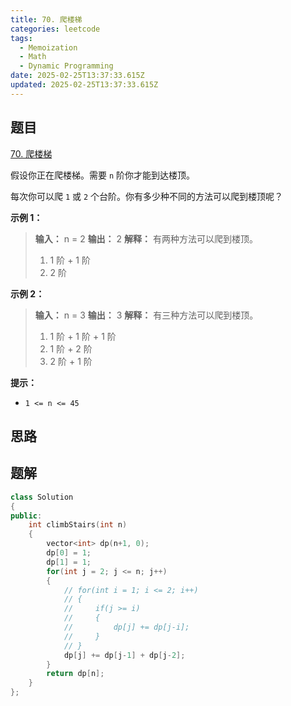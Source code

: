 ```yaml
---
title: 70. 爬楼梯
categories: leetcode
tags: 
  - Memoization
  - Math
  - Dynamic Programming
date: 2025-02-25T13:37:33.615Z
updated: 2025-02-25T13:37:33.615Z
---
```


<!--more-->

## 题目

[70. 爬楼梯](https://leetcode.cn/problems/climbing-stairs)

假设你正在爬楼梯。需要 `n` 阶你才能到达楼顶。

每次你可以爬 `1` 或 `2` 个台阶。你有多少种不同的方法可以爬到楼顶呢？



**示例 1：**

> 
> 
> **输入：** n = 2
> **输出：** 2
> **解释：** 有两种方法可以爬到楼顶。
> 1. 1 阶 + 1 阶
> 2. 2 阶

**示例 2：**

> 
> 
> **输入：** n = 3
> **输出：** 3
> **解释：** 有三种方法可以爬到楼顶。
> 1. 1 阶 + 1 阶 + 1 阶
> 2. 1 阶 + 2 阶
> 3. 2 阶 + 1 阶
> 



**提示：**

  * `1 <= n <= 45`



## 思路


## 题解

```cpp
class Solution
{
public:
    int climbStairs(int n)
    {
        vector<int> dp(n+1, 0);
        dp[0] = 1;
        dp[1] = 1;
        for(int j = 2; j <= n; j++)
        {
            // for(int i = 1; i <= 2; i++)
            // {
            //     if(j >= i)
            //     {
            //         dp[j] += dp[j-i];
            //     }
            // }
            dp[j] += dp[j-1] + dp[j-2];
        }
        return dp[n];
    }
};
```
